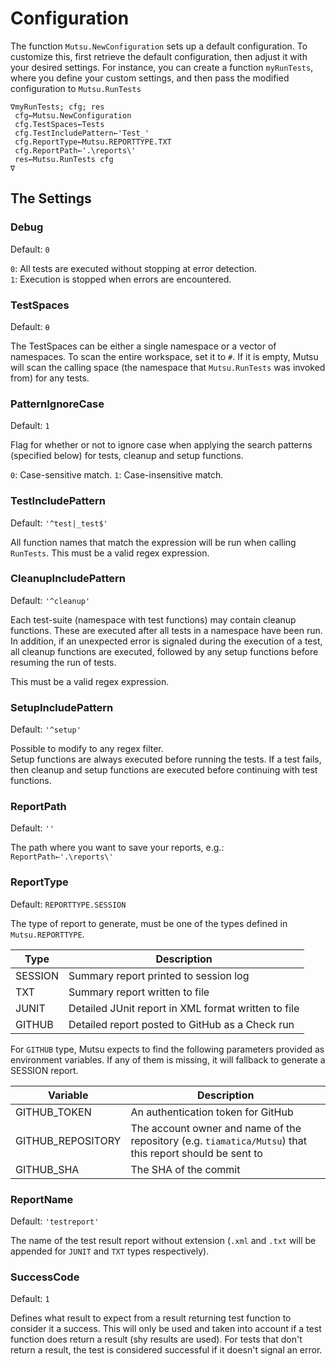 # Configuration

The function `Mutsu.NewConfiguration` sets up a default configuration. To customize this, first retrieve the default configuration, then adjust it with your desired settings. For instance, you can create a function  `myRunTests`, where you define your custom settings, and then pass the modified configuration to `Mutsu.RunTests`

```apl
∇myRunTests; cfg; res  
 cfg←Mutsu.NewConfiguration  
 cfg.TestSpaces←Tests 
 cfg.TestIncludePattern←'Test_'  
 cfg.ReportType←Mutsu.REPORTTYPE.TXT  
 cfg.ReportPath←'.\reports\'  
 res←Mutsu.RunTests cfg
∇
```

## The Settings
### Debug  
Default: `0`  

`0`: All tests are executed without stopping at error detection.  
`1`: Execution is stopped when errors are encountered.

### TestSpaces 
Default: `⍬`  
  
The TestSpaces can be either a single namespace or a vector of namespaces. To scan the entire workspace, set it to `#`.  If it is empty, Mutsu will scan the calling space (the namespace that `Mutsu.RunTests` was invoked from) for any tests.

### PatternIgnoreCase
Default: `1`

Flag for whether or not to ignore case when applying the search patterns (specified below) for tests, cleanup and setup functions.

`0`: Case-sensitive match.
`1`: Case-insensitive match.

### TestIncludePattern  
Default: `'^test|_test$'`

All function names that match the expression will be run when calling `RunTests`. This must be a valid regex expression.

### CleanupIncludePattern  
Default: `'^cleanup'`

Each test-suite (namespace with test functions) may contain cleanup functions. These are executed after all tests in a namespace have been run. In addition, if an unexpected error is signaled during the execution of a test, all cleanup functions are executed, followed by any setup functions before resuming the run of tests.

This must be a valid regex expression.

### SetupIncludePattern
Default: `'^setup'`

Possible to modify to any regex filter.  
Setup functions are always executed before running the tests. If a test fails, then cleanup and setup functions are executed before continuing with test functions.  

### ReportPath  
Default: `''`

The path where you want to save your reports, e.g.:  
`ReportPath←'.\reports\' ` 

### ReportType
Default: `REPORTTYPE.SESSION`

The type of report to generate, must be one of the types defined in `Mutsu.REPORTTYPE`.

| Type    | Description | 
| ---     | ---         |
| SESSION | Summary report printed to session log |
| TXT     | Summary report written to file        |
| JUNIT   | Detailed JUnit report in XML format written to file |
| GITHUB  | Detailed report posted to GitHub as a Check run |

For `GITHUB` type, Mutsu expects to find the following parameters provided as environment variables. If any of them is missing, it will fallback to generate a SESSION report.

| Variable          | Description | 
| ---               | ---         |
| GITHUB_TOKEN      | An authentication token for GitHub |
| GITHUB_REPOSITORY | The account owner and name of the repository (e.g. `tiamatica/Mutsu`) that this report should be sent to |
| GITHUB_SHA        | The SHA of the commit |

### ReportName
Default: `'testreport'`  

The name of the test result report without extension (`.xml` and `.txt` will be appended for `JUNIT` and `TXT` types respectively).

### SuccessCode
Default: `1`

Defines what result to expect from a result returning test function to consider it a success. This will only be used and taken into account if a test function does return a result (shy results are used). For tests that don't return a result, the test is considered successful if it doesn't signal an error.
